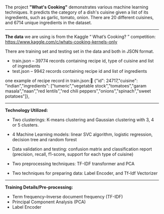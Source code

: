 The project __"What's Cooking"__ demonstrates various machine learning techniques. It predicts the category of a dish's cuisine given a list of its ingredients, such as garlic, tomato, onion.  There are 20 different cuisines, and 6714 unique ingredients in the dataset.
***
__The data__ we are using is from the Kaggle “ What’s Cooking? ” competition:
https://www.kaggle.com/c/whats-cooking-kernels-only

There are training set and testing set in the data and both in JSON format. 
- train.json – 39774 records containing recipe id, type of cuisine and list of ingredients
- test.json – 9942 records containing recipe id and list of ingredients 

one example of recipe record in train.json: {"id": 24717,"cuisine": "indian","ingredients": ["tumeric","vegetable stock","tomatoes","garam masala","naan","red lentils","red chili peppers","onions","spinach","sweet potatoes"]},

***
__Technology Utilized:__


- Two clusterings: K-means clustering and Gaussian clustering with 3, 4 or 5 clusters.

- 4 Machine Learning models: linear SVC algorithm, logistic regression, decision tree and random forest

- Data validation and testing: confusion matrix and classification report (precision, recall, f1-score, support for each type of cuisine) 

- Two preprocessing techniques: TF-IDF transformer and PCA 

- Two techniques for preparing data: Label Encoder, and Tf-Idf Vectorizer
***
__Training Details/Pre-processing:__
- Term frequency–Inverse document frequency (TF-IDF)
- Principal Component Analysis (PCA)
- Label Encoder
